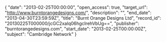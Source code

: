 {
  "date": "2013-02-25T00:00:00", 
  "open_access": true, 
  "target_url": "http://www.burntorangedesigns.com/", 
  "description": "", 
  "end_date": "2013-04-30T23:59:59Z", 
  "title": "Burnt Orange Designs Ltd", 
  "record_id": "20130225T000000/jcGC2xaIq06hgcIrehVbUg==", 
  "publisher": "burntorangedesigns.com", 
  "start_date": "2013-02-25T00:00:00Z", 
  "subject": "Cambridge Network"
}

